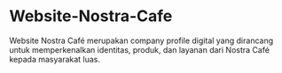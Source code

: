 # Website-Nostra-Cafe
Website Nostra Café merupakan company profile digital yang dirancang untuk memperkenalkan identitas, produk, dan layanan dari Nostra Café kepada masyarakat luas.
